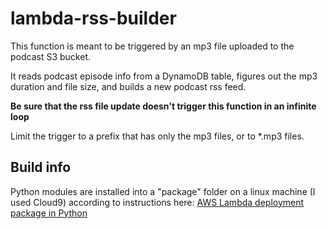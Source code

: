 # lambda-rss-builder
This function is meant to be triggered by an mp3 file uploaded to the podcast S3 bucket.

It reads podcast episode info from a DynamoDB table, figures out the mp3 duration and file size, and builds a new podcast rss feed.

**Be sure that the rss file update doesn't trigger this function in an infinite loop**

Limit the trigger to a prefix that has only the mp3 files, or to *.mp3 files.

## Build info

Python modules are installed into a "package" folder on a linux machine (I used Cloud9) according to instructions here: [AWS Lambda deployment package in Python](https://docs.aws.amazon.com/lambda/latest/dg/python-package.html)
